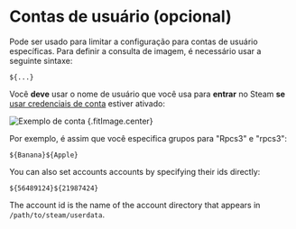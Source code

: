 # Contas de usuário (opcional)

Pode ser usado para limitar a configuração para contas de usuário específicas. Para definir a consulta de imagem, é necessário usar a seguinte sintaxe:
```
${...}
```
Você **deve** usar o nome de usuário que você usa para **entrar** no Steam **se** [usar credenciais de conta](#what-does-use-account-credentials-do) estiver ativado:

![Exemplo de conta](../../../assets/images/user-account-example.png) {.fitImage.center}

Por exemplo, é assim que você especifica grupos para "Rpcs3" e "rpcs3":

```
${Banana}${Apple}
```

You can also set accounts accounts by specifying their ids directly:

```
${56489124}${21987424}
```

The account id is the name of the account directory that appears in `/path/to/steam/userdata`.
